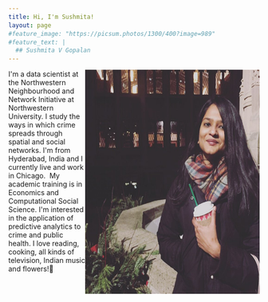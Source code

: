 ```yaml
---
title: Hi, I'm Sushmita!
layout: page
#feature_image: "https://picsum.photos/1300/400?image=989"
#feature_text: |
  ## Sushmita V Gopalan
---
```


<img align="right"  width="350" height="450" src="sush.jpg"><div style="text-align:left-justify" font size = '2'>I'm a data scientist at the Northwestern Neighbourhood and Network Initiative at Northwestern University. I study the ways in which crime spreads through spatial and social networks. I'm from Hyderabad, India and I currently live and work in Chicago.&nbsp;&nbsp;My academic training is in Economics and Computational Social Science. I'm interested in the application of predictive analytics to crime and public health. I love reading, cooking,  all kinds of television, Indian music and flowers!🌸 </div>




&nbsp;  
&nbsp;
&nbsp;  
&nbsp;
&nbsp;  




